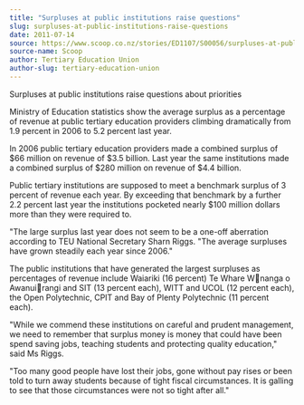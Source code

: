 ```yaml
---
title: "Surpluses at public institutions raise questions"
slug: surpluses-at-public-institutions-raise-questions
date: 2011-07-14
source: https://www.scoop.co.nz/stories/ED1107/S00056/surpluses-at-public-institutions-raise-questions.htm
source-name: Scoop
author: Tertiary Education Union
author-slug: tertiary-education-union
---
```


<p>Surpluses at public institutions raise questions about
priorities </p>

<p>Ministry of Education statistics  show the average surplus as
a percentage of revenue at public tertiary education
providers climbing dramatically from 1.9 percent in 2006 to
5.2 percent last year. </p>

<p>In 2006 public tertiary education
providers made a combined surplus of $66 million on revenue
of $3.5 billion. Last year the same institutions made a
combined surplus of $280 million on revenue of $4.4 billion.
</p>

<p>Public tertiary institutions are supposed to meet a
benchmark surplus of 3 percent of revenue each year. By
exceeding that benchmark by a further 2.2 percent last year
the institutions pocketed nearly $100 million dollars more
than they were required to. </p>

<p>"The large surplus last year
does not seem to be a one-off aberration according to TEU
National Secretary Sharn Riggs. "The average surpluses have
grown steadily each year since 2006." </p>

<p>The public
institutions that have generated the largest surpluses as
percentages of revenue include Waiariki (16 percent) Te
Whare Wnanga o Awanuirangi and SIT (13 percent each), WITT
and UCOL (12 percent each), the Open Polytechnic, CPIT and
Bay of Plenty Polytechnic (11 percent each). </p>

<p>"While we
commend these institutions on careful and prudent
management, we need to remember that surplus money is money
that could have been spend saving jobs, teaching students
and protecting quality education," said Ms Riggs. </p>

<p>"Too
many good people have lost their jobs, gone without pay
rises or been told to turn away students because of tight
fiscal circumstances. It is galling to see that those
circumstances were not so tight after all."

</p>


